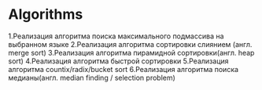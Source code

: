 # Algorithms
1.Реализация алгоритма поиска максимального подмассива на выбранном языке 
2.Реализация алгоритма сортировки слиянием (англ. merge sort)
3.Реализация алгоритма пирамидной сортировки(англ. heap sort)
4.Реализация алгоритма быстрой сортировки
5.Реализация алгоритма countix/radix/bucket sort
6.Реализация алгоритма поиска медианы(англ. median finding / selection problem)
